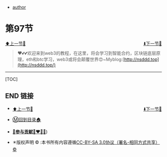 + [author](http://nsddd.top)

# 第97节

<div><a href = '96.md' style='float:left'>⬆️上一节🔗</a><a href = '98.md' style='float: right'>⬇️下一节🔗</a></div>
<br>

> ❤️💕💕欢迎来到web3的教程，在这里，将会学习到智能合约，区块链底层原理，eth和btc学习，web3或将会颠覆世界😍~Myblog:[http://nsddd.top](http://nsddd.top/)

---
[TOC]





## END 链接
<ul><li><div><a href = '96.md' style='float:left'>⬆️上一节🔗</a><a href = '98.md' style='float: right'>⬇️下一节🔗</a></div></li></ul>

+ [Ⓜ️回到目录🏠](../README.md)

+ [**🫵参与贡献💞❤️‍🔥💖**](https://nsddd.top/archives/contributors))

+ ✴️版权声明 &copy; :本书所有内容遵循[CC-BY-SA 3.0协议（署名-相同方式共享）&copy;](http://zh.wikipedia.org/wiki/Wikipedia:CC-by-sa-3.0协议文本) 

